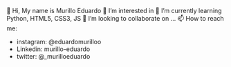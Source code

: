 👋 Hi, My name is Murillo Eduardo
👀 I’m interested in 
🌱 I’m currently learning Python, HTML5, CSS3, JS
💞️ I’m looking to collaborate on ...
📫 How to reach me: 
- instagram: @eduardomurilloo
- Linkedin: murillo-eduardo
- twitter: @_murilloeduardo

<!---
meduardo123/meduardo123 is a ✨ special ✨ repository because its `README.md` (this file) appears on your GitHub profile.
You can click the Preview link to take a look at your changes.
--->
